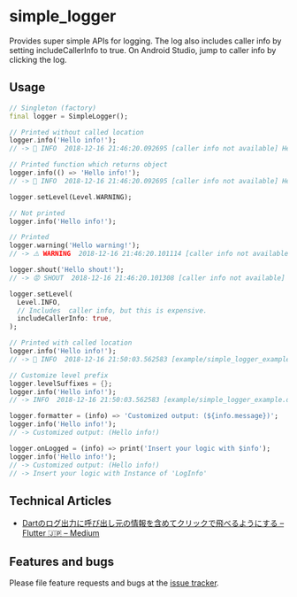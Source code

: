 # simple_logger

Provides super simple APIs for logging. The log also includes caller info by setting includeCallerInfo to true. On Android Studio, jump to caller info by clicking the log.


## Usage

```dart
// Singleton (factory)
final logger = SimpleLogger();

// Printed without called location
logger.info('Hello info!');
// -> 👻 INFO  2018-12-16 21:46:20.092695 [caller info not available] Hello info!

// Printed function which returns object
logger.info(() => 'Hello info!');
// -> 👻 INFO  2018-12-16 21:46:20.092695 [caller info not available] Hello info!

logger.setLevel(Level.WARNING);

// Not printed
logger.info('Hello info!');

// Printed
logger.warning('Hello warning!');
// -> ⚠️ WARNING  2018-12-16 21:46:20.101114 [caller info not available] Hello warning!

logger.shout('Hello shout!');
// -> 😡 SHOUT  2018-12-16 21:46:20.101308 [caller info not available] Hello shout!

logger.setLevel(
  Level.INFO,
  // Includes  caller info, but this is expensive.
  includeCallerInfo: true,
);

// Printed with called location
logger.info('Hello info!');
// -> 👻 INFO  2018-12-16 21:50:03.562583 [example/simple_logger_example.dart 29:10 in main] Hello info!

// Customize level prefix
logger.levelSuffixes = {};
logger.info('Hello info!');
// -> INFO  2018-12-16 21:50:03.562583 [example/simple_logger_example.dart 29:10 in main] Hello info!

logger.formatter = (info) => 'Customized output: (${info.message})';
logger.info('Hello info!');
// -> Customized output: (Hello info!)

logger.onLogged = (info) => print('Insert your logic with $info');
logger.info('Hello info!');
// -> Customized output: (Hello info!)
// -> Insert your logic with Instance of 'LogInfo'
```

## Technical Articles

- [Dartのログ出力に呼び出し元の情報を含めてクリックで飛べるようにする – Flutter 🇯🇵 – Medium](https://medium.com/flutter-jp/logger-ec25d8dd179a)

## Features and bugs

Please file feature requests and bugs at the [issue tracker][tracker].

[tracker]: https://github.com/mono0926/simple_logger/issues
